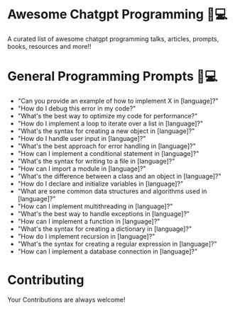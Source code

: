 # Awesome Chatgpt Programming 🤖💻
A curated list of awesome chatgpt programming talks, articles, prompts, books, resources and more!!

# General Programming Prompts 🔧💻
- "Can you provide an example of how to implement X in [language]?"
- "How do I debug this error in my code?"
- "What's the best way to optimize my code for performance?"
- "How do I implement a loop to iterate over a list in [language]?"
- "What's the syntax for creating a new object in [language]?"
- "How do I handle user input in [language]?"
- "What's the best approach for error handling in [language]?"
- "How can I implement a conditional statement in [language]?"
- "What's the syntax for writing to a file in [language]?"
- "How can I import a module in [language]?"
- "What's the difference between a class and an object in [language]?"
- "How do I declare and initialize variables in [language]?"
- "What are some common data structures and algorithms used in [language]?"
- "How can I implement multithreading in [language]?"
- "What's the best way to handle exceptions in [language]?"
- "How can I implement a function in [language]?"
- "What's the syntax for creating a dictionary in [language]?"
- "How do I implement recursion in [language]?"
- "What's the syntax for creating a regular expression in [language]?"
- "How can I implement a database connection in [language]?"






# Contributing
Your Contributions are always welcome!
